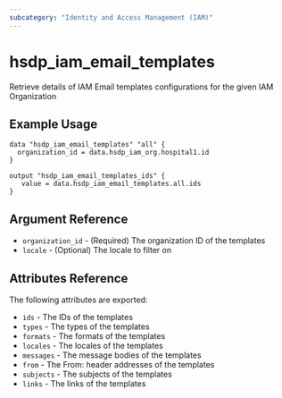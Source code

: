 ```yaml
---
subcategory: "Identity and Access Management (IAM)"
---
```


# hsdp_iam_email_templates

Retrieve details of IAM Email templates configurations for the given IAM Organization

## Example Usage

```hcl
data "hsdp_iam_email_templates" "all" {
  organization_id = data.hsdp_iam_org.hospital1.id
}
```

```hcl
output "hsdp_iam_email_templates_ids" {
   value = data.hsdp_iam_email_templates.all.ids
}
```

## Argument Reference

* `organization_id` - (Required) The organization ID of the templates
* `locale` - (Optional) The locale to filter on

## Attributes Reference

The following attributes are exported:

* `ids` - The IDs of the templates
* `types` - The types of the templates
* `formats` - The formats of the templates
* `locales` - The locales of the templates
* `messages` - The message bodies of the templates
* `from` - The From: header addresses of the templates
* `subjects` - The subjects of the templates
* `links` - The links of the templates
